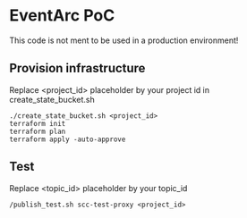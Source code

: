 # EventArc PoC

This code is not ment to be used in a production environment!

## Provision infrastructure

Replace <project_id> placeholder by your project id in create_state_bucket.sh
```
./create_state_bucket.sh <project_id>
terraform init
terraform plan
terraform apply -auto-approve
```

## Test

Replace <topic_id> placeholder by your topic_id
```
/publish_test.sh scc-test-proxy <project_id>
```